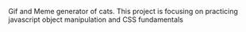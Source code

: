 Gif and Meme generator of cats. This project is focusing on practicing javascript object manipulation and CSS fundamentals 
